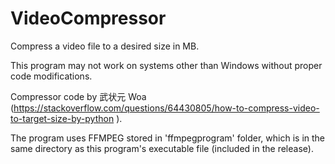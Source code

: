 # VideoCompressor
Compress a video file to a desired size in MB.

This program may not work on systems other than Windows without proper code modifications.

Compressor code by 武状元 Woa (https://stackoverflow.com/questions/64430805/how-to-compress-video-to-target-size-by-python ).

The program uses FFMPEG stored in 'ffmpegprogram' folder, which is in the same directory as this program's executable file (included in the release). 
